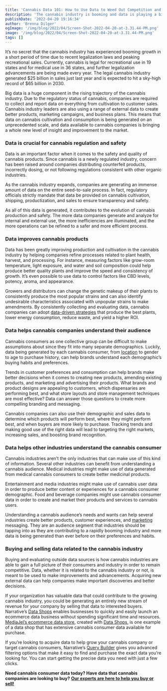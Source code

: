 ```yaml
---
title: 'Cannabis Data 101: How to Use Data to Weed Out Competition and Cultivate Growth'
description: 'The cannabis industry is booming and data is playing a big role in its success. Here are a few ways that data is being used to grow the cannabis industry.'
publishDate: '2022-04-20 19:16:34'
author: 'Brenna Dilger'
ogImage: '/img/blog/2022/04/Screen-Shot-2022-04-20-at-3.31.44-PM.png'
image: '/img/blog/2022/04/Screen-Shot-2022-04-20-at-3.31.44-PM.png'
tags: []
---
```


It’s no secret that the cannabis industry has experienced booming growth in a short period of time due to recent legalization laws and peaking recreational sales. Currently, cannabis is legal for recreational use in 19 states and for medical use in 36 states, and further legalization advancements are being made every year. The legal cannabis industry generated $25 billion in sales just last year and is expected to hit a sky-high record of $65 billion in 2030.

Big data is a huge component in the rising trajectory of the cannabis industry. Due to the regulatory status of cannabis, companies are required to collect and report data on everything from cultivation to customer sales. Cannabis industry leaders are also using a range of external data to create better products, marketing campaigns, and business plans. This means that data on cannabis cultivation and consumption is being generated on an unprecedented scale, and data available to cannabis companies is bringing a whole new level of insight and improvement to the market.

### Data is crucial for cannabis regulation and safety

Data is an important factor when it comes to the safety and quality of cannabis products. Since cannabis is a newly regulated industry, concern has been raised around companies distributing counterfeit products, incorrectly dosing, or not following regulations consistent with other organic industries.

As the cannabis industry expands, companies are generating an immense amount of data on the entire seed-to-sale process. In fact, regulatory officials strictly mandate that data be provided on cannabis cultivation, shipping, productization, and sales to ensure transparency and safety.

As all of this data is generated, it contributes to the evolution of cannabis production and safety. The more data companies generate and analyze for internal and external use, the more inefficiencies are illuminated, and the more operations can be refined to a safer and more efficient process.

### Data improves cannabis products

Data has been greatly improving production and cultivation in the cannabis industry by helping companies refine processes related to plant health, harvest, and processing. For instance, measuring factors like grow-room temperature, light exposure, and water and soil composition could help produce better quality plants and improve the speed and consistency of growth. It’s even possible to use data to control factors like CBD levels, potency, aroma, and appearance.

Growers and distributors can change the genetic makeup of their plants to consistently produce the most popular strains and can also identify undesirable characteristics associated with unpopular strains to make amendments. By consistently collecting and evaluating data, cannabis companies can adopt [data-driven strategies](/blog/3-data-driven-ways-to-reach-more-customers) that produce the best plants, lower energy consumption, reduce waste, and yield a higher ROI.

### Data helps cannabis companies understand their audience

Cannabis consumers as one collective group can be difficult to make assumptions about since they fit into many separate demographics. Luckily, data being generated by each cannabis consumer, from [location](/blog/the-complete-guide-to-location-data) to gender to age to purchase history, can help brands understand each demographic’s buying habits and preferences.

Trends in customer preferences and consumption can help brands make better decisions when it comes to creating new products, amending existing products, and marketing and advertising their products. What brands and product designs are appealing to customers, which dispensaries are performing best, and what store layouts and store management techniques are most effective? Data can answer those questions to create more compelling branding and messaging.

Cannabis companies can also use their demographic and sales data to determine which products will perform best, where they might perform best, and when buyers are more likely to purchase. Tracking trends and making good use of the right data will lead to targeting the right markets, increasing sales, and boosting brand recognition.

### Data helps other industries understand the cannabis consumer

Cannabis industries aren’t the only industries that can make use of this kind of information. Several other industries can benefit from understanding a cannabis audience. Medical industries might make use of data generated from medical cannabis consumers to create better medicinal products.

Entertainment and media industries might make use of cannabis user data in order to produce better content or experiences for a cannabis consumer demographic. Food and beverage companies might use cannabis consumer data in order to create and market their products and services to cannabis users.

Understanding a cannabis audience’s needs and wants can help several industries create better products, customer experiences, and [marketing](https://www.narrative.io/role/marketing) messaging. They are an audience segment that industries should be tapping into as they are contributing to a rapidly booming industry and more data is being generated than ever before on their preferences and habits.

### Buying and selling data related to the cannabis industry

Buying and evaluating outside data sources is how cannabis industries are able to gain a full picture of their consumers and industry in order to remain competitive. Data, whether it is related to the cannabis industry or not, is meant to be used to make improvements and advancements. Acquiring new external data can help companies make important discoveries and better decisions.

If your organization has valuable data that could contribute to the growing cannabis industry, you could be generating an entirely new stream of revenue for your company by selling that data to interested buyers. Narrative’s [Data Shops](https://www.narrative.io/data-shops) enables businesses to quickly and easily launch an ecommerce data business without spending significant time and resources. [MediaJel’s ecommerce data store](https://data.cnna.io/products), created with [Data Shops](https://www.narrative.io/data-shops), is one example of a data shop that has extensive cannabis consumer data available for purchase.

If you’re looking to acquire data to help grow your cannabis company or target cannabis consumers, Narrative’s [Query Builder](/products/query-builder) gives you advanced filtering options that make it easy to find and purchase the exact data you’re looking for. You can start getting the precise data you need with just a few clicks.

**Need cannabis consumer data today? Have data that cannabis companies are looking to buy?** [**Our experts are here to help you buy or sell!**](/contact)
